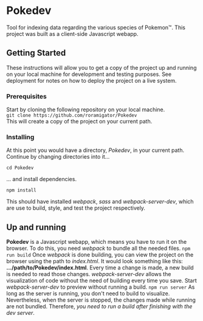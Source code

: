 # Pokedev
Tool for indexing data regarding the various species of Pokemon™. This project was built as a client-side Javascript webapp.
## Getting Started
These instructions will allow you to get a copy of the project up and running on your local machine for development and testing purposes. See deployment for notes on how to deploy the project on a live system.
### Prerequisites
Start by cloning the following repository on your local machine.  
```git clone https://github.com/roramigator/Pokedev```  
This will create a copy of the project on your current path.
### Installing
At this point you would have a directory, *Pokedev*, in your current path.  Continue by changing directories into it... 

```cd Pokedev```

... and install dependencies.

```npm install```

This should have installed *webpack*, *sass* and *webpack-server-dev*, which are use to build, style, and test the project respectively.
## Up and running
**Pokedev** is a Javascript webapp, which means you have to run it on the browser. To do this, you need *webpack* to bundle all the needed files.
```npm run build``` 
Once *webpack* is done building, you can view the project on the browser using the path to *index.html*.  It would look something like this: **.../path/to/Pokedev/index.html**. 
Every time a change is made, a new build is needed to read those changes.  *webpack-server-dev* allows the visualization of code without the need of building every time you save.
Start *webpack-server-dev* to preview without running a build.
```npm run server```
As long as the server is running, you don't need to build to visualize.  Nevertheless, when the server is stopped, the changes made while running are not bundled. Therefore, *you need to run a build after finishing with the dev server*.  






